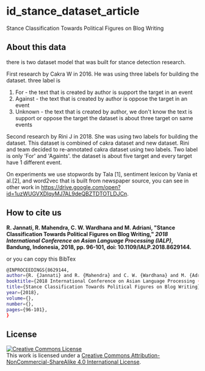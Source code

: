 # id_stance_dataset_article
Stance Classification Towards Political Figures on Blog Writing

## About this data
there is two dataset model that was built for stance detection research.

First research by Cakra W in 2016. He was using three labels for building the dataset. three label is
1. For - the text that is created by author is support the target in an event
2. Against - the text that is created by author is oppose the target in an event
3. Unknown - the text that is created by author, we don't know the text is support or oppose the target
the dataset is about three target on same events

Second research by Rini J in 2018. She was using two labels for building the dataset. This dataset is combined of cakra dataset and new dataset. Rini and team decided to re-annotated cakra dataset using two labels. Two label is only 'For' and 'Againts'. the dataset is about five target and every target have 1 different event.

On experiments we use stopwords by Tala [1], sentiment lexicon by Vania et al.[2], and word2vec that is built from newspaper source, you can see in other work in  https://drive.google.com/open?id=1uzWUGVXDlqyMJ7AL9deQBZTDTOTLDJCn.

## How to cite us

**R. Jannati, R. Mahendra, C. W. Wardhana and M. Adriani, "Stance Classification Towards Political Figures on Blog Writing," *2018 International Conference on Asian Language Processing (IALP)*, Bandung, Indonesia, 2018, pp. 96-101, doi: 10.1109/IALP.2018.8629144.**

or you can copy this BibTex
```bash
@INPROCEEDINGS{8629144,  
author={R. {Jannati} and R. {Mahendra} and C. W. {Wardhana} and M. {Adriani}},  
booktitle={2018 International Conference on Asian Language Processing (IALP)},   
title={Stance Classification Towards Political Figures on Blog Writing},   
year={2018},  
volume={},  
number={},  
pages={96-101},
}
```

## License
<a rel="license" href="http://creativecommons.org/licenses/by-nc-sa/4.0/"><img alt="Creative Commons License" style="border-width:0" src="https://i.creativecommons.org/l/by-nc-sa/4.0/88x31.png" /></a><br />This work is licensed under a <a rel="license" href="http://creativecommons.org/licenses/by-nc-sa/4.0/">Creative Commons Attribution-NonCommercial-ShareAlike 4.0 International License</a>.

